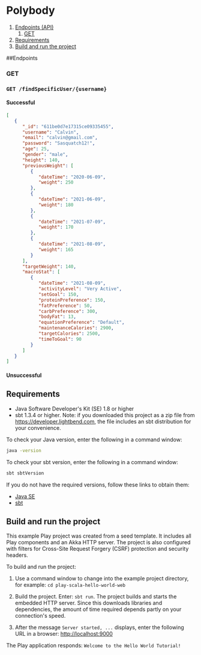 # Polybody

1. [Endpoints (API)](#endpoints)
    1. [GET](#GET)
1. [Requirements](#requirements)
1. [Build and run the project](#build-and-run-the-project)

##Endpoints

### GET

### `GET /findSpecificUser/{username}`

#### Successful

```json
[
   {
      "_id": "611be0d7e17315ce09335455",
      "username": "Calvin",
      "email": "calvin@gmail.com",
      "password": "Sasquatch12!",
      "age": 25,
      "gender": "male",
      "height": 140,
      "previousWeight": [
         {
            "dateTime": "2020-06-09",
            "weight": 250
         },
         {
            "dateTime": "2021-06-09",
            "weight": 180
         },
         {
            "dateTime": "2021-07-09",
            "weight": 170
         },
         {
            "dateTime": "2021-08-09",
            "weight": 165
         }
      ],
      "targetWeight": 140,
      "macroStat": [
         {
            "dateTime": "2021-08-09",
            "activityLevel": "Very Active",
            "setGoal": 150,
            "proteinPreference": 150,
            "fatPreference": 50,
            "carbPreference": 300,
            "bodyFat": 13,
            "equationPreference": "Default",
            "maintenanceCalories": 2900,
            "targetCalories": 2500,
            "timeToGoal": 90
         }
      ]
   }
]

```

#### Unsuccessful 

## Requirements
* Java Software Developer's Kit (SE) 1.8 or higher
* sbt 1.3.4 or higher. Note: if you downloaded this project as a zip file from <https://developer.lightbend.com>, the file includes an sbt distribution for your convenience.

To check your Java version, enter the following in a command window:

```bash
java -version
```

To check your sbt version, enter the following in a command window:

```bash
sbt sbtVersion
```

If you do not have the required versions, follow these links to obtain them:

* [Java SE](http://www.oracle.com/technetwork/java/javase/downloads/index.html)
* [sbt](http://www.scala-sbt.org/download.html)

## Build and run the project

This example Play project was created from a seed template. It includes all Play components and an Akka HTTP server. The project is also configured with filters for Cross-Site Request Forgery (CSRF) protection and security headers.

To build and run the project:

1. Use a command window to change into the example project directory, for example: `cd play-scala-hello-world-web`

2. Build the project. Enter: `sbt run`. The project builds and starts the embedded HTTP server. Since this downloads libraries and dependencies, the amount of time required depends partly on your connection's speed.

3. After the message `Server started, ...` displays, enter the following URL in a browser: <http://localhost:9000>

The Play application responds: `Welcome to the Hello World Tutorial!`

